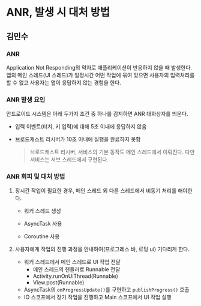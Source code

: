 # ANR, 발생 시 대처 방법

## 김민수

### ANR

Application Not Responding의 약자로 애플리케이션이 반응하지 않을 때 발생한다. 앱의 메인 스레드(UI 스레드)가 일정시간 어떤 작업에 묶여 있으면 사용자의 입력처리를 할 수 없고 사용자는 앱이 응답하지 않는 경험을 한다.

### ANR 발생 요인

안드로이드 시스템은 아래 두가지 조건 중 하나를 감지하면 ANR 대화상자를 띄운다.

- 입력 이벤트(터치, 키 입력)에 대해 5초 이내에 응답하지 않음

- 브로드캐스트 리시버가 10초 이내에 실행을 완료하지 못함

  > 브로드캐스트 리시버, 서비스의 기본 동작도 메인 스레드에서 이뤄진다. 다만 서비스는 서브 스레드에서 구현된다.


### ANR 회피 및 대처 방법

1. 장시간 작업이 필요한 경우, 메인 스레드 외 다른 스레드에서 비동기 처리를 해야한다.

   - 워커 스레드 생성

   - AsyncTask 사용

   - Coroutine 사용

2. 사용자에게 작업의 진행 과정을 안내하여(프로그레스 바, 로딩 ui) 기다리게 한다.
   - 워커 스레드에서 메인 스레드로 UI 작업 전달
     - 메인 스레드의 핸들러로 Runnable 전달
     - Activity.runOnUiThread(Runnable)
     - View.post(Runnable)
   - AsyncTask의 `onProgressUpdate()`를 구현하고 `publishProgress()` 호출
   - IO 스코프에서 장기 작업을 진행하고 Main 스코프에서 UI 작업 실행
